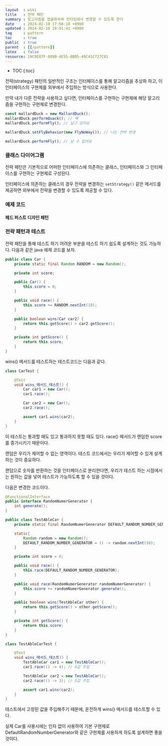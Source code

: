 ```yaml
---
layout  : wiki
title   : 전략 패턴
summary : 알고리즘을 캡슐화하여 런타임에서 변경할 수 있도록 한다
date    : 2024-02-10 17:50:10 +0900
updated : 2024-02-10 19:01:41 +0900
tag     : pattern
toc     : true
public  : true
parent  : [[/pattern]]
latex   : false
resource: 19C9E87F-889B-4E55-8BD5-49C41C727C01
---
```

* TOC
{:toc}

전략(strategy) 패턴의 일반적인 구조는 인터페이스를 통해 알고리즘을 추상화 하고, 이 인터페이스의 구현체를 외부에서 주입하는 방식으로 사용한다. 

만약 내가 다른 전략을 사용하고 싶다면, 인터페이스를 구현하는 구현체에 해당 알고리즘을 구현하는 구현체로 변경한다.

```ts
const mallardDuck = new MallardDuck();
mallardDuck.performQuack(); // 꽥
mallardDuck.performFly(); // 날고 있어요

mallardDuck.setFlyBehavior(new FlyNoWay()); // 나는 전략 변경

mallardDuck.performFly(); // 날 수 없어요
```

### 클래스 다이어그램

전략 패턴은 기본적으로 어떠한 인터페이스에 의존하는 클래스, 인터페이스와 그 인터페이스를 구현하는 구현체로 구성된다.

인터페이스에 의존하는 클래스의 경우 전략을 변경하는 `setStrategy()` 같은 메서드를 제공하면 외부에서 전략을 변경할 수 있도록 제공할 수 있다.

### 예제 코드

#### 헤드 퍼스트 디자인 패턴

### 전략 패턴과 테스트

전략 패턴을 통해 테스트 하기 어려운 부분을 테스트 하기 쉽도록 설계하는 것도 가능하다. 다음과 같은 java 예제 코드를 보자.

```java
public class Car {
	private static final Random RANDOM = new Random();

	private int score;

	public Car() {
		this.score = 0;
	}

	public void race() {
		this.score += RANDOM.nextInt(10);
	}

	public boolean wins(Car car2) {
		return this.getScore() > car2.getScore();
	}

	private int getScore() {
		return this.score;
	}
}
```

wins() 메서드를 테스트하는 테스트코드는 다음과 같다.

```java
class CarTest {

	@Test
	void wins_메서드_테스트() {
		Car car1 = new Car();
		car1.race();

		Car car2 = new Car();
		car2.race();

		assert car1.wins(car2);
	}
}
```

이 테스트는 통과할 때도 있고 통과하지 못할 때도 있다. race() 메서드가 랜덤한 score를 증가시키기 때문이다.

랜덤은 우리가 제어할 수 없는 영역이다. 테스트 코드에서는 우리가 제어할 수 있게 설계하는 것이 중요하다.

랜덤으로 숫자를 반환하는 것을 인터페이스로 분리한다면, 우리가 테스트 하는 시점에서는 원하는 값을 넣어 테스트가 가능하도록 할 수 있을 것이다.

다음은 변경한 코드이다.

```java
@FunctionalInterface
public interface RandomNumerGenerator {
	int generate();
}

public class TestAbleCar {
	private static final RandomNumerGenerator DEFAULT_RANDOM_NUMBER_GENERATOR;

	static{
		Random random = new Random();
		DEFAULT_RANDOM_NUMBER_GENERATOR = () -> random.nextInt(10);
	}

	private int score = 0;

	public void race() {
		this.race(DEFAULT_RANDOM_NUMBER_GENERATOR);
	}

	public void race(RandomNumerGenerator randomNumerGenerator) {
		this.score += randomNumerGenerator.generate();
	}

	public boolean wins(TestAbleCar other) {
		return this.getScore() > other.getScore();
	}

	private int getScore() {
		return this.score;
	}
}
```

```java
class TestAbleCarTest {

	@Test
	void wins_매서드_테스트() {
		TestAbleCar car1 = new TestAbleCar();
		car1.race(() -> 4); // 4값 주입

		TestAbleCar car2 = new TestAbleCar();
		car2.race(() -> 3); // 3값 주입

		assert car1.wins(car2);
	}
}
```

테스트에서 고정된 값을 주입해주기 때문에, 온전하게 wins() 메서드를 테스트할 수 있다.

실제 Car를 사용시에는 인자 없이 사용하여 기본 구현체로 DefaultRandomNumberGenerator와 같은 구현체를 사용하게 하도록 설계하면 좋을 것이다.

